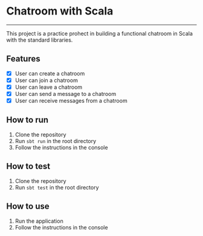 # Chatroom with Scala
--------------------

This project is a practice prohect in building a functional chatroom in Scala with the standard libraries.

## Features
- [x] User can create a chatroom
- [x] User can join a chatroom
- [x] User can leave a chatroom
- [x] User can send a message to a chatroom
- [x] User can receive messages from a chatroom

## How to run
1. Clone the repository
2. Run `sbt run` in the root directory
3. Follow the instructions in the console

## How to test
1. Clone the repository
2. Run `sbt test` in the root directory

## How to use
1. Run the application
2. Follow the instructions in the console

